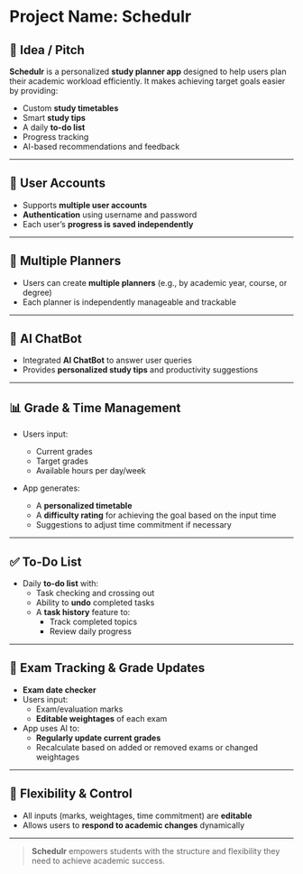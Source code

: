 # Project Name: **Schedulr**

## 🧠 Idea / Pitch

**Schedulr** is a personalized **study planner app** designed to help users plan their academic workload efficiently. It makes achieving target goals easier by providing:

- Custom **study timetables**
- Smart **study tips**
- A daily **to-do list**
- Progress tracking
- AI-based recommendations and feedback

---

## 🔐 User Accounts

- Supports **multiple user accounts**
- **Authentication** using username and password
- Each user’s **progress is saved independently**

---

## 📘 Multiple Planners

- Users can create **multiple planners** (e.g., by academic year, course, or degree)
- Each planner is independently manageable and trackable

---

## 🤖 AI ChatBot

- Integrated **AI ChatBot** to answer user queries
- Provides **personalized study tips** and productivity suggestions

---

## 📊 Grade & Time Management

- Users input:
  - Current grades
  - Target grades
  - Available hours per day/week

- App generates:
  - A **personalized timetable**
  - A **difficulty rating** for achieving the goal based on the input time
  - Suggestions to adjust time commitment if necessary

---

## ✅ To-Do List

- Daily **to-do list** with:
  - Task checking and crossing out
  - Ability to **undo** completed tasks
  - A **task history** feature to:
    - Track completed topics
    - Review daily progress

---

## 🧪 Exam Tracking & Grade Updates

- **Exam date checker**
- Users input:
  - Exam/evaluation marks
  - **Editable weightages** of each exam
- App uses AI to:
  - **Regularly update current grades**
  - Recalculate based on added or removed exams or changed weightages

---

## 🔁 Flexibility & Control

- All inputs (marks, weightages, time commitment) are **editable**
- Allows users to **respond to academic changes** dynamically

---

> **Schedulr** empowers students with the structure and flexibility they need to achieve academic success.
